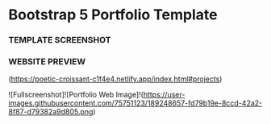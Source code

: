 # Bootstrap 5 Portfolio Template

### TEMPLATE SCREENSHOT

### WEBSITE PREVIEW 
(https://poetic-croissant-c1f4e4.netlify.app/index.html#projects)

![Fullscreenshot]![Portfolio Web Image]!(https://user-images.githubusercontent.com/75751123/189248657-fd79b19e-8ccd-42a2-8f87-d79382a9d805.png)
